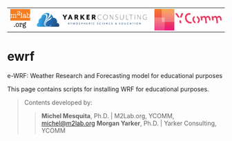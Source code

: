 <table>
   <tr>
      <td> <img src="https://github.com/M2LabOrg/MISC/blob/8d099e146d84b9d011358030888c5b069b1e8c54/Logo_M2Lab.png" align="center" height="50"></td>
      <td><img src="https://github.com/M2LabOrg/MISC/blob/8d099e146d84b9d011358030888c5b069b1e8c54/Yarker-Consulting-Logo-Darker-700x125.png" align="center" height="50"></td>
      <td><img src="https://github.com/M2LabOrg/MISC/blob/8d099e146d84b9d011358030888c5b069b1e8c54/YCOMM_logo-300x89.png" align="center" height="50">
  </td>
  </tr>
</table>



# ewrf
e-WRF: Weather Research and Forecasting model for educational purposes

This page contains scripts for installing WRF for educational purposes.

> Contents developed by: 
>   > **Michel Mesquita**, Ph.D. | M2Lab.org, YCOMM, michel@m2lab.org
>   > **Morgan Yarker**, Ph.D. | Yarker Consulting, YCOMM

